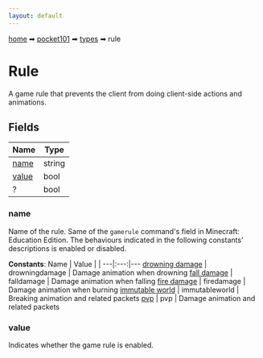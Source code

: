 ```yaml
---
layout: default
---
```


[home](/) ➡ [pocket101](/protocol/pocket101) ➡ [types](/protocol/pocket101/types) ➡ rule

# Rule

A game rule that prevents the client from doing client-side actions and animations.

## Fields

Name | Type
---|---
[name](#name) | string
[value](#value) | bool
? | bool

### name

Name of the rule. Same of the `gamerule` command's field in Minecraft: Education Edition.
The behaviours indicated in the following constants' descriptions is enabled or disabled.

**Constants**:
Name | Value |  |
---|:---:|---
[drowning damage](name_drowning-damage) | drowningdamage | Damage animation when drowning
[fall damage](name_fall-damage) | falldamage | Damage animation when falling
[fire damage](name_fire-damage) | firedamage | Damage animation when burning
[immutable world](name_immutable-world) | immutableworld | Breaking animation and related packets
[pvp](name_pvp) | pvp | Damage animation and related packets

### value

Indicates whether the game rule is enabled.

